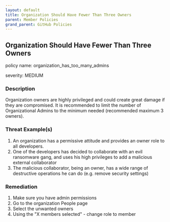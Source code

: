 ```yaml
---
layout: default
title: Organization Should Have Fewer Than Three Owners
parent: Member Policies
grand_parent: GitHub Policies
---
```



## Organization Should Have Fewer Than Three Owners
policy name: organization_has_too_many_admins

severity: MEDIUM

### Description
Organization owners are highly privileged and could create great damage if they are compromised. It is recommended to limit the number of Organizational Admins to the minimum needed (recommended maximum 3 owners).

### Threat Example(s)
1. An organization has a permissive attitude and provides an owner role to all developers.
2. One of the developers has decided to collaborate with an evil ransomware gang, and uses his high privileges to add a malicious external collaborator
3. The malicious collaborator, being an owner, has a wide range of destructive operations he can do (e.g. remove security settings)



### Remediation
1. Make sure you have admin permissions
2. Go to the organization People page
3. Select the unwanted owners
4. Using the "X members selected" - change role to member




